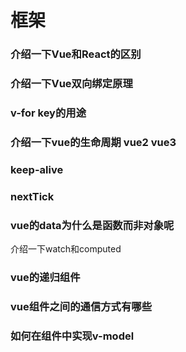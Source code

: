 # 框架

### 介绍一下Vue和React的区别





### 介绍一下Vue双向绑定原理





### v-for key的用途



### 介绍一下vue的生命周期 vue2 vue3



### keep-alive





### nextTick



### vue的data为什么是函数而非对象呢





介绍一下watch和computed





### vue的递归组件





### vue组件之间的通信方式有哪些





### 如何在组件中实现v-model







